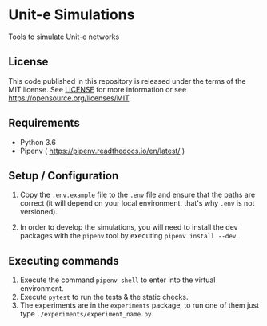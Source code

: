 # Unit-e Simulations

Tools to simulate Unit-e networks

## License

This code published in this repository is released under the terms of the MIT
license. See [LICENSE](LICENSE) for more information or see
https://opensource.org/licenses/MIT.

## Requirements

  * Python 3.6
  * Pipenv ( https://pipenv.readthedocs.io/en/latest/ )

## Setup / Configuration

1. Copy the `.env.example` file to the `.env` file and ensure that the paths are
   correct (it will depend on your local environment, that's why `.env` is not
   versioned).

2. In order to develop the simulations, you will need to install the dev
   packages with the `pipenv` tool by executing `pipenv install --dev`.

## Executing commands

1. Execute the command `pipenv shell` to enter into the virtual environment.
2. Execute `pytest` to run the tests & the static checks.
3. The experiments are in the `experiments` package, to run one of them just
   type `./experiments/experiment_name.py`.
